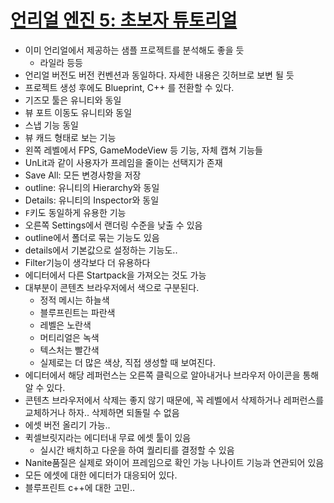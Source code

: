 # [언리얼 엔진 5: 초보자 튜토리얼](https://www.youtube.com/watch?v=XRmn-EYt8wI&t=7487s)

- 이미 언리얼에서 제공하는 샘플 프로젝트를 분석해도 좋을 듯
  - 라일라 등등
- 언리얼 버전도 버전 컨벤션과 동일하다. 자세한 내용은 깃허브로 보변 될 듯
- 프로젝트 생성 후에도 Blueprint, C++ 를 전환할 수 있다.
- 기즈모 툴은 유니티와 동일
- 뷰 포트 이동도 유니티와 동일
- 스냅 기능 동일
- 뷰 캐드 형태로 보는 기능
- 왼쪽 레벨에서 FPS, GameModeView 등 기능, 자체 캡쳐 기능들
- UnLit과 같이 사용자가 프레임을 줄이는 선택지가 존재
- Save All: 모든 변경사항을 저장
- outline: 유니티의 Hierarchy와 동일
- Details: 유니티의 Inspector와 동일
- `F`키도 동일하게 유용한 기능
- 오른쪽 Settings에서 랜더링 수준을 낮출 수 있음
- outline에서 폴더로 묶는 기능도 있음
- details에서 기본값으로 설정하는 기능도..
- Filter기능이 생각보다 더 유용하다
- 에디터에서 다른 Startpack을 가져오는 것도 가능
- 대부분이 콘텐츠 브라우저에서 색으로 구분된다.
  - 정적 메시는 하늘색
  - 블루프린트는 파란색
  - 레벨은 노란색
  - 머티리얼은 녹색
  - 텍스처는 빨간색
  - 실제로는 더 많은 색상, 직접 생성할 때 보여진다.
- 에디터에서 해당 레퍼런스는 오른쪽 클릭으로 알아내거나 브라우저 아이콘을 통해 알 수 있다.
- 콘텐츠 브라우저에서 삭제는 좋지 않기 때문에, 꼭 레벨에서 삭제하거나 레퍼런스를 교체하거나 하자.. 삭제하면 되돌릴 수 없음
- 에셋 버전 올리기 가능..
- 퀵셀브릿지라는 에디터내 무료 에셋 툴이 있음
  - 실시간 배치하고 다운을 하여 퀄리티를 결정할 수 있음
- Nanite품질은 실제로 와이어 프레임으로 확인 가능 나나이트 기능과 연관되어 있음
- 모든 에셋에 대한 에디터가 대응되어 있다.
- 블루프린트 c++에 대한 고민..
